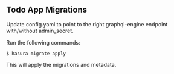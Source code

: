 ## Todo App Migrations

Update config.yaml to point to the right graphql-engine endpoint with/without admin_secret.

Run the following commands:
```
$ hasura migrate apply
```
This will apply the migrations and metadata.
